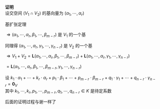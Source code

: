 **证明**  
设交空间 $(V_1\cap V_2)$ 的基向量为 $(\alpha_1,\cdots,\alpha_r)$   
  
基扩张定理  
  
 $\Rightarrow(\alpha_1,\cdots,\alpha_r,\beta_1,\cdots,\beta_{m-r})$ 是 $V_1$ 的一个基  
  
同理得 $(\alpha_1,\cdots,\alpha_r,\gamma_1,\cdots,\gamma_{n-r})$ 是 $V_2$ 的一个基  
  
 $\Rightarrow V_1+V_2=\mathbf{L}(\alpha_1,\cdots,\alpha_r,\beta_1,\cdots,\beta_{m-r})+\mathbf{L}(\alpha_1,\cdots,\alpha_r,\gamma_1,\cdots,\gamma_{n-r})$   
  
 $=\mathbf{L}(\alpha_1,\cdots,\alpha_r,\beta_1,\cdots,\beta_{m-r},\gamma_1,\cdots,\gamma_{n-r})$   
  
设 $k_1\cdot\alpha_1+\cdots+k_r\cdot\alpha_r+p_1\cdot\beta_1+\cdots+p_{m-r}\cdot\beta_{m-r}+q_1\cdot\gamma_1+\cdots+q_{n-r}\cdot\gamma_{n-r}=\mathbf0_V$   
其中 $k_1,\cdots,k_r,p_1,\cdots,p_{m-r},q_1,\cdots,q_{n-r}\in K$ 是待定系数  
  
后面的证明过程与谢一样了  
